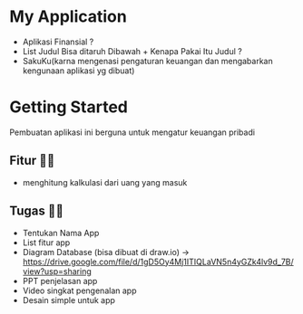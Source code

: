 # My Application
- Aplikasi Finansial ? 
- List Judul Bisa ditaruh Dibawah + Kenapa Pakai Itu Judul ?
- SakuKu(karna mengenasi pengaturan keuangan dan mengabarkan kengunaan aplikasi yg dibuat)


# Getting Started
Pembuatan aplikasi ini berguna untuk mengatur keuangan pribadi
## Fitur 🤷‍♂️
-  menghitung kalkulasi dari uang yang masuk 
## Tugas 🐱‍🏍
- Tentukan Nama App 
- List fitur app
- Diagram Database (bisa dibuat di draw.io) -> https://drive.google.com/file/d/1gD5Oy4Mj1ITIQLaVN5n4yGZk4lv9d_7B/view?usp=sharing
- PPT penjelasan app
- Video singkat pengenalan app
- Desain simple untuk app


